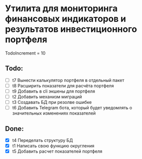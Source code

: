# Утилита для мониторинга финансовых индикаторов и результатов инвестиционного портфеля

TodoIncrement = 10

## Todo:
- [ ] t7 Вынести калькулятор портфеля в отдельный пакет
- [ ] t8 Расширить показатели для расчёта портфеля
- [ ] t9 Добавить в cli экшены для портфеля
- [ ] t2 Добавить механизм миграций
- [ ] t3 Создавать БД при резолве ошибке
- [ ] t6 Добавить Telegram бота, который будет уведомлять о значительных изменениях показателей

## Done:
- [x] t4 Переделать структуру БД
- [x] t1 Написать свою функцию округления
- [x] t5 Добавить расчет показателей портфеля